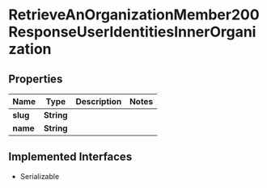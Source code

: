 

# RetrieveAnOrganizationMember200ResponseUserIdentitiesInnerOrganization


## Properties

| Name | Type | Description | Notes |
|------------ | ------------- | ------------- | -------------|
|**slug** | **String** |  |  |
|**name** | **String** |  |  |


## Implemented Interfaces

* Serializable


